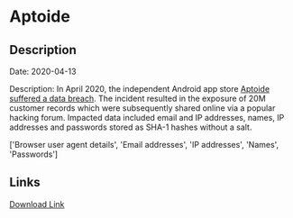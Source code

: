 # Aptoide

## Description

Date: 2020-04-13

Description:
In April 2020, the independent Android app store <a href="https://blog.aptoide.com/aptoide-credentials-information/" target="_blank" rel="noopener">Aptoide suffered a data breach</a>. The incident resulted in the exposure of 20M customer records which were subsequently shared online via a popular hacking forum. Impacted data included email and IP addresses, names, IP addresses and passwords stored as SHA-1 hashes without a salt.


['Browser user agent details', 'Email addresses', 'IP addresses', 'Names', 'Passwords']

## Links

[Download Link](https://link-to.net/1229997/14.925997366591282/dynamic/?r=YXB0b2lkZS5jb20=)